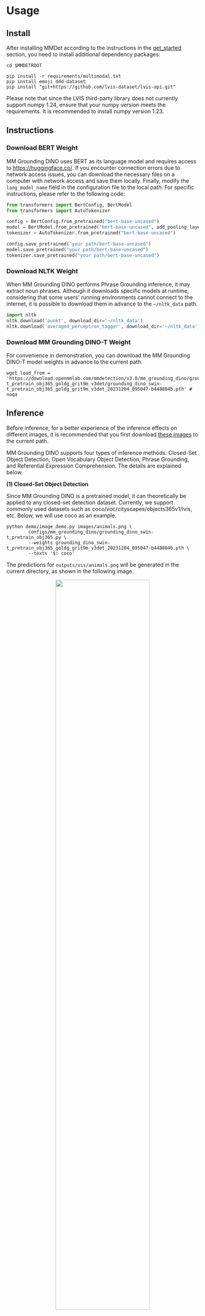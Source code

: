 # Usage

## Install

After installing MMDet according to the instructions in the [get_started](../../docs/zh_cn/get_started.md) section, you need to install additional dependency packages:

```shell
cd $MMDETROOT

pip install -r requirements/multimodal.txt
pip install emoji ddd-dataset
pip install "git+https://github.com/lvis-dataset/lvis-api.git"
```

Please note that since the LVIS third-party library does not currently support numpy 1.24, ensure that your numpy version meets the requirements. It is recommended to install numpy version 1.23.

## Instructions

### Download BERT Weight

MM Grounding DINO uses BERT as its language model and requires access to https://huggingface.co/. If you encounter connection errors due to network access issues, you can download the necessary files on a computer with network access and save them locally. Finally, modify the `lang_model_name` field in the configuration file to the local path. For specific instructions, please refer to the following code:

```python
from transformers import BertConfig, BertModel
from transformers import AutoTokenizer

config = BertConfig.from_pretrained("bert-base-uncased")
model = BertModel.from_pretrained("bert-base-uncased", add_pooling_layer=False, config=config)
tokenizer = AutoTokenizer.from_pretrained("bert-base-uncased")

config.save_pretrained("your path/bert-base-uncased")
model.save_pretrained("your path/bert-base-uncased")
tokenizer.save_pretrained("your path/bert-base-uncased")
```

### Download NLTK Weight

When MM Grounding DINO performs Phrase Grounding inference, it may extract noun phrases. Although it downloads specific models at runtime, considering that some users' running environments cannot connect to the internet, it is possible to download them in advance to the `~/nltk_data` path.

```python
import nltk
nltk.download('punkt', download_dir='~/nltk_data')
nltk.download('averaged_perceptron_tagger', download_dir='~/nltk_data')
```

### Download MM Grounding DINO-T Weight

For convenience in demonstration, you can download the MM Grounding DINO-T model weights in advance to the current path.

```shell
wget load_from = 'https://download.openmmlab.com/mmdetection/v3.0/mm_grounding_dino/grounding_dino_swin-t_pretrain_obj365_goldg_grit9m_v3det/grounding_dino_swin-t_pretrain_obj365_goldg_grit9m_v3det_20231204_095047-b448804b.pth' # noqa
```

## Inference

Before inference, for a better experience of the inference effects on different images, it is recommended that you first download [these images](https://github.com/microsoft/X-Decoder/tree/main/inference_demo/images) to the current path.

MM Grounding DINO supports four types of inference methods: Closed-Set Object Detection, Open Vocabulary Object Detection, Phrase Grounding, and Referential Expression Comprehension. The details are explained below.

**(1) Closed-Set Object Detection**

Since MM Grounding DINO is a pretrained model, it can theoretically be applied to any closed-set detection dataset. Currently, we support commonly used datasets such as coco/voc/cityscapes/objects365v1/lvis, etc. Below, we will use coco as an example.

```shell
python demo/image_demo.py images/animals.png \
        configs/mm_grounding_dino/grounding_dino_swin-t_pretrain_obj365.py \
        --weights grounding_dino_swin-t_pretrain_obj365_goldg_grit9m_v3det_20231204_095047-b448804b.pth \
        --texts '$: coco'
```

The predictions for `outputs/vis/animals.png` will be generated in the current directory, as shown in the following image.

<div align=center>
<img src="https://github.com/open-mmlab/mmdetection/assets/17425982/1659211c-c117-4097-a659-84ab26efa2d3" width="70%"/>
</div>

Since ostrich is not one of the 80 classes in COCO, it will not be detected.

It's important to note that Objects365v1 and LVIS have a large number of categories. If you try to input all category names directly into the network, it may exceed 256 tokens, leading to poor model predictions. In such cases, you can use the `--chunked-size` parameter to perform chunked predictions. However, please be aware that chunked predictions may take longer to complete due to the large number of categories.

```shell
python demo/image_demo.py images/animals.png \
        configs/mm_grounding_dino/grounding_dino_swin-t_pretrain_obj365.py \
        --weights grounding_dino_swin-t_pretrain_obj365_goldg_grit9m_v3det_20231204_095047-b448804b.pth \
        --texts '$: lvis'  --chunked-size 70 \
        --palette random
```

<div align=center>
<img src="https://github.com/open-mmlab/mmdetection/assets/17425982/93554cf5-a1c5-4318-8e16-615cd2270fb6" width="70%"/>
</div>

Different `--chunked-size` values can lead to different prediction results. You can experiment with different chunked sizes to find the one that works best for your specific task and dataset.

**(2) Open Vocabulary Object Detection**

Open vocabulary object detection refers to the ability to input arbitrary class names during inference.

```shell
python demo/image_demo.py images/animals.png \
        configs/mm_grounding_dino/grounding_dino_swin-t_pretrain_obj365.py \
        --weights grounding_dino_swin-t_pretrain_obj365_goldg_grit9m_v3det_20231204_095047-b448804b.pth \
        --texts 'zebra. giraffe' -c
```

<div align=center>
<img src="https://github.com/open-mmlab/mmdetection/assets/17425982/75e4a81f-4644-4306-8f66-60e684ac32db" width="70%"/>
</div>

**(3) Phrase Grounding**

Phrase Grounding refers to the process where a user inputs a natural language description, and the model automatically detects the corresponding bounding boxes for the mentioned noun phrases. It can be used in two ways:

1. Automatically extracting noun phrases using the NLTK library and then performing detection.

```shell
python demo/image_demo.py images/apples.jpg \
        configs/mm_grounding_dino/grounding_dino_swin-t_pretrain_obj365.py \
        --weights grounding_dino_swin-t_pretrain_obj365_goldg_grit9m_v3det_20231204_095047-b448804b.pth \
        --texts 'There are many apples here.'
```

<div align=center>
<img src="https://github.com/open-mmlab/mmdetection/assets/17425982/7c5839d2-3266-49e1-8be6-012f258d710b" width="70%"/>
</div>

The program will automatically split `many apples` as a noun phrase and then detect the corresponding objects. Different input descriptions can have a significant impact on the prediction results.

2. Users can manually specify which parts of the sentence are noun phrases to avoid errors in NLTK extraction.

```shell
python demo/image_demo.py images/fruit.jpg \
        configs/mm_grounding_dino/grounding_dino_swin-t_pretrain_obj365.py \
        --weights grounding_dino_swin-t_pretrain_obj365_goldg_grit9m_v3det_20231204_095047-b448804b.pth \
        --texts 'The picture contains watermelon, flower, and a white bottle.' \
        --tokens-positive "[[[21,31]], [[45,59]]]"  --pred-score-thr 0.12
```

The noun phrase corresponding to positions 21-31 is `watermelon`, and the noun phrase corresponding to positions 45-59 is `a white bottle`.

<div align=center>
<img src="https://github.com/open-mmlab/mmdetection/assets/17425982/15080faf-048d-4201-a126-a9c773580f5e" width="70%"/>
</div>

**(4) Referential Expression Comprehension**

Referential expression understanding refers to the model automatically comprehending the referential expressions involved in a user's language description without the need for noun phrase extraction.

```shell
python demo/image_demo.py images/apples.jpg \
        configs/mm_grounding_dino/grounding_dino_swin-t_pretrain_obj365.py \
        --weights grounding_dino_swin-t_pretrain_obj365_goldg_grit9m_v3det_20231204_095047-b448804b.pth \
        --texts 'red apple.' \
        --tokens-positive -1
```

<div align=center>
<img src="https://github.com/open-mmlab/mmdetection/assets/17425982/40b970c3-60cd-4c78-a2cb-2c41b0442932" width="70%"/>
</div>

## Evaluation

Our provided evaluation scripts are unified, and you only need to prepare the data in advance and then run the relevant configuration.

(1) Zero-Shot COCO2017 val

```shell
# single GPU
python tools/test.py configs/mm_grounding_dino/grounding_dino_swin-t_pretrain_obj365.py \
        grounding_dino_swin-t_pretrain_obj365_goldg_grit9m_v3det_20231204_095047-b448804b.pth

# 8 GPUs
./tools/dist_test.sh configs/mm_grounding_dino/grounding_dino_swin-t_pretrain_obj365.py \
        grounding_dino_swin-t_pretrain_obj365_goldg_grit9m_v3det_20231204_095047-b448804b.pth 8
```

(2) Zero-Shot ODinW13

```shell
# single GPU
python tools/test.py configs/mm_grounding_dino/odinw/grounding_dino_swin-t_pretrain_odinw13.py \
        grounding_dino_swin-t_pretrain_obj365_goldg_grit9m_v3det_20231204_095047-b448804b.pth

# 8 GPUs
./tools/dist_test.sh configs/mm_grounding_dino/odinw/grounding_dino_swin-t_pretrain_odinw13.py \
        grounding_dino_swin-t_pretrain_obj365_goldg_grit9m_v3det_20231204_095047-b448804b.pth 8
```

## Visualization of Evaluation Results

For the convenience of visualizing and analyzing model prediction results, we provide support for visualizing evaluation dataset prediction results. Taking referential expression understanding as an example, the usage is as follows:

```shell
python tools/test.py configs/mm_grounding_dino/refcoco/grounding_dino_swin-t_pretrain_zeroshot_refexp \
        grounding_dino_swin-t_pretrain_obj365_goldg_grit9m_v3det_20231204_095047-b448804b.pth --work-dir refcoco_result --show-dir save_path
```

During the inference process, it will save the visualization results to the `refcoco_result/{current_timestamp}/save_path` directory. For other evaluation dataset visualizations, you only need to replace the configuration file.

Here are some visualization results for various datasets. The left image represents the Ground Truth (GT). The right image represents the Predicted Result.

1. COCO2017 val Results：

<div align=center>
<img src="https://github.com/open-mmlab/mmdetection/assets/17425982/3a0fa894-c0a5-4c1f-bdf0-1c6fd17abafa" width="70%"/>
</div>

2. Flickr30k Entities Results：

<div align=center>
<img src="https://github.com/open-mmlab/mmdetection/assets/17425982/e9f2667f-9dca-464b-b995-599aa2731b34" width="70%"/>
</div>

3. DOD Results：

<div align=center>
<img src="https://github.com/open-mmlab/mmdetection/assets/17425982/c71a306b-1055-4344-ba1d-ae4c57f2cb2f" width="70%"/>
</div>

4. RefCOCO val Results：

<div align=center>
<img src="https://github.com/open-mmlab/mmdetection/assets/17425982/b175959d-d788-4b5e-8b11-e8e34753457f" width="70%"/>
</div>

5. RefCOCO testA Results：

<div align=center>
<img src="https://github.com/open-mmlab/mmdetection/assets/17425982/c087f889-f96c-4355-8a15-7dc2738b4223" width="70%"/>
</div>

6. gRefCOCO val Results：

<div align=center>
<img src="https://github.com/open-mmlab/mmdetection/assets/17425982/96c2e783-17da-462e-a7cf-937555e26c90" width="70%"/>
</div>

## Training

If you want to reproduce our results, you can train the model by using the following command after preparing the dataset:

```shell
# Training on a single machine with 8 GPUs for obj365v1 dataset
./tools/dist_train.sh configs/mm_grounding_dino/grounding_dino_swin-t_pretrain_obj365.py 8
# Training on a single machine with 8 GPUs for datasets like obj365v1, goldg, grit, v3det, and other datasets is similar.
./tools/dist_train.sh configs/mm_grounding_dino/grounding_dino_swin-t_pretrain_obj365_goldg_grit9m_v3det.py 8
```

For multi-machine training, please refer to [train.md](../../docs/zh_cn/user_guides/train.md). The MM-Grounding-DINO T model is designed to work with 32 GPUs (specifically, 3090Ti GPUs). If your total batch size is not 32x4=128, you will need to manually adjust the learning rate accordingly.

### Pretraining Custom Format Explanation

In order to standardize the pretraining formats for different datasets, we refer to the format design proposed by [Open-GroundingDino](https://github.com/longzw1997/Open-GroundingDino). Specifically, it is divided into two formats.

**(1) Object Detection Format (OD)**

```text
{"filename": "obj365_train_000000734304.jpg",
 "height": 512,
 "width": 769,
 "detection": {
    "instances": [
          {"bbox": [109.4768676992, 346.0190429696, 135.1918335098, 365.3641967616], "label": 2, "category": "chair"},
          {"bbox": [58.612365705900004, 323.2281494016, 242.6005859067, 451.4166870016], "label": 8, "category": "car"}
                ]
      }
}
```

The numerical values corresponding to labels in the label dictionary should match the respective label_map. Each item in the instances list corresponds to a bounding box (in the format x1y1x2y2).

**(2) Phrase Grounding Format (VG)**

```text
{"filename": "2405116.jpg",
 "height": 375,
 "width": 500,
 "grounding":
     {"caption": "Two surfers walking down the shore. sand on the beach.",
      "regions": [
            {"bbox": [206, 156, 282, 248], "phrase": "Two surfers", "tokens_positive": [[0, 3], [4, 11]]},
            {"bbox": [303, 338, 443, 343], "phrase": "sand", "tokens_positive": [[36, 40]]},
            {"bbox": [[327, 223, 421, 282], [300, 200, 400, 210]], "phrase": "beach", "tokens_positive": [[48, 53]]}
               ]
      }
```

The `tokens_positive` field indicates the character positions of the current phrase within the caption.

## Example of Fine-tuning Custom Dataset

In order to facilitate downstream fine-tuning on custom datasets, we have provided a fine-tuning example using the simple "cat" dataset as an illustration.

### 1 Data Preparation

```shell
cd mmdetection
wget https://download.openmmlab.com/mmyolo/data/cat_dataset.zip
unzip cat_dataset.zip -d data/cat/
```

The "cat" dataset is a single-category dataset consisting of 144 images, already converted to the COCO format.

<div align=center>
<img src="https://user-images.githubusercontent.com/25873202/205423220-c4b8f2fd-22ba-4937-8e47-1b3f6a8facd8.png" alt="cat dataset"/>
</div>

### 2 Configuration Preparation

Due to the simplicity and small size of the "cat" dataset, we trained it for 20 epochs using 8 GPUs, with corresponding learning rate scaling. We did not train the language model, only the visual model.

Detailed configuration information can be found in [grounding_dino_swin-t_finetune_8xb4_20e_cat](grounding_dino_swin-t_finetune_8xb4_20e_cat.py).

### 3 Visualization and Evaluation of Zero-Shot Results

Due to MM Grounding DINO being an open-set detection model, you can perform detection and evaluation even if it was not trained on the cat dataset.

Visualization of a single image:

```shell
cd mmdetection
python demo/image_demo.py data/cat/images/IMG_20211205_120756.jpg configs/mm_grounding_dino/grounding_dino_swin-t_finetune_8xb4_20e_cat.py --weights grounding_dino_swin-t_pretrain_obj365_goldg_grit9m_v3det_20231204_095047-b448804b.pth --texts cat.
```

Evaluation results of Zero-shot on test dataset：

```shell
python tools/test.py configs/mm_grounding_dino/grounding_dino_swin-t_finetune_8xb4_20e_cat.py grounding_dino_swin-t_pretrain_obj365_goldg_grit9m_v3det_20231204_095047-b448804b.pth
```

```text
 Average Precision  (AP) @[ IoU=0.50:0.95 | area=   all | maxDets=100 ] = 0.881
 Average Precision  (AP) @[ IoU=0.50      | area=   all | maxDets=1000 ] = 1.000
 Average Precision  (AP) @[ IoU=0.75      | area=   all | maxDets=1000 ] = 0.929
 Average Precision  (AP) @[ IoU=0.50:0.95 | area= small | maxDets=1000 ] = -1.000
 Average Precision  (AP) @[ IoU=0.50:0.95 | area=medium | maxDets=1000 ] = -1.000
 Average Precision  (AP) @[ IoU=0.50:0.95 | area= large | maxDets=1000 ] = 0.881
 Average Recall     (AR) @[ IoU=0.50:0.95 | area=   all | maxDets=100 ] = 0.913
 Average Recall     (AR) @[ IoU=0.50:0.95 | area=   all | maxDets=300 ] = 0.913
 Average Recall     (AR) @[ IoU=0.50:0.95 | area=   all | maxDets=1000 ] = 0.913
 Average Recall     (AR) @[ IoU=0.50:0.95 | area= small | maxDets=1000 ] = -1.000
 Average Recall     (AR) @[ IoU=0.50:0.95 | area=medium | maxDets=1000 ] = -1.000
 Average Recall     (AR) @[ IoU=0.50:0.95 | area= large | maxDets=1000 ] = 0.913
```

### 4 Fine-tuning

```shell
./tools/dist_train.sh configs/mm_grounding_dino/grounding_dino_swin-t_finetune_8xb4_20e_cat.py 8 --work-dir cat_work_dir
```

The model will save the best-performing checkpoint. It achieved its best performance at the 16th epoch, with the following results:

```text
 Average Precision  (AP) @[ IoU=0.50:0.95 | area=   all | maxDets=100 ] = 0.901
 Average Precision  (AP) @[ IoU=0.50      | area=   all | maxDets=1000 ] = 1.000
 Average Precision  (AP) @[ IoU=0.75      | area=   all | maxDets=1000 ] = 0.930
 Average Precision  (AP) @[ IoU=0.50:0.95 | area= small | maxDets=1000 ] = -1.000
 Average Precision  (AP) @[ IoU=0.50:0.95 | area=medium | maxDets=1000 ] = -1.000
 Average Precision  (AP) @[ IoU=0.50:0.95 | area= large | maxDets=1000 ] = 0.901
 Average Recall     (AR) @[ IoU=0.50:0.95 | area=   all | maxDets=100 ] = 0.967
 Average Recall     (AR) @[ IoU=0.50:0.95 | area=   all | maxDets=300 ] = 0.967
 Average Recall     (AR) @[ IoU=0.50:0.95 | area=   all | maxDets=1000 ] = 0.967
 Average Recall     (AR) @[ IoU=0.50:0.95 | area= small | maxDets=1000 ] = -1.000
 Average Recall     (AR) @[ IoU=0.50:0.95 | area=medium | maxDets=1000 ] = -1.000
 Average Recall     (AR) @[ IoU=0.50:0.95 | area= large | maxDets=1000 ] = 0.967
```

We can observe that after fine-tuning, the training performance on the cat dataset improved from 88.1 to 90.1. However, due to the small dataset size, the evaluation metrics show some fluctuations.

## Iterative Generation and Optimization Pipeline of Model Self-training Pseduo Label

To facilitate users in creating their own datasets from scratch or those who want to leverage the model's inference capabilities for iterative pseudo-label generation and optimization, continuously modifying pseudo-labels to improve model performance, we have provided relevant pipelines.

Since we have defined two data formats, we will provide separate explanations for demonstration purposes.

### 1 Object Detection Format

Here, we continue to use the aforementioned cat dataset as an example. Let's assume that we currently have a series of images and predefined categories but no annotations.

1. Generate initial `odvg` format file

```python
import os
import cv2
import json
import jsonlines

data_root = 'data/cat'
images_path = os.path.join(data_root, 'images')
out_path = os.path.join(data_root, 'cat_train_od.json')
metas = []
for files in os.listdir(images_path):
    img = cv2.imread(os.path.join(images_path, files))
    height, width, _ = img.shape
    metas.append({"filename": files, "height": height, "width": width})

with jsonlines.open(out_path, mode='w') as writer:
    writer.write_all(metas)

# 生成 label_map.json，由于只有一个类别，所以只需要写一个 cat 即可
label_map_path = os.path.join(data_root, 'cat_label_map.json')
with open(label_map_path, 'w') as f:
    json.dump({'0': 'cat'}, f)
```

Two files, `cat_train_od.json` and `cat_label_map.json`, will be generated in the `data/cat` directory.

2. Inference with pre-trained model and save the results

We provide a readily usable [configuration](grounding_dino_swin-t_pretrain_pseudo-labeling_cat.py). If you are using a different dataset, you can refer to this configuration for modifications.

```shell
python tools/test.py configs/mm_grounding_dino/grounding_dino_swin-t_pretrain_pseudo-labeling_cat.py \
    grounding_dino_swin-t_pretrain_obj365_goldg_grit9m_v3det_20231204_095047-b448804b.pth
```

A new file `cat_train_od_v1.json` will be generated in the `data/cat` directory. You can manually open it to confirm or use the provided [script](../../tools/analysis_tools/browse_grounding_raw.py) to visualize the results.

```shell
python tools/analysis_tools/browse_grounding_raw.py data/cat/ cat_train_od_v1.json images --label-map-file cat_label_map.json -o your_output_dir --not-show
```

The visualization results will be generated in the `your_output_dir` directory.

3. Continue training to boost performance

After obtaining pseudo-labels, you can mix them with some pre-training data for further pre-training to improve the model's performance on the current dataset. Then, you can repeat step 2 to obtain more accurate pseudo-labels, and continue this iterative process.

### 2 Phrase Grounding Format

1. Generate initial `odvg` format file

The bootstrapping process of Phrase Grounding requires providing captions corresponding to each image and pre-segmented phrase information initially. Taking flickr30k entities images as an example, the generated typical file should look like this:

```text
[
{"filename": "3028766968.jpg",
 "height": 375,
 "width": 500,
 "grounding":
     {"caption": "Man with a black shirt on sit behind a desk sorting threw a giant stack of people work with a smirk on his face .",
      "regions": [
                 {"bbox": [0, 0, 1, 1], "phrase": "a giant stack of people", "tokens_positive": [[58, 81]]},
                 {"bbox": [0, 0, 1, 1], "phrase": "a black shirt", "tokens_positive": [[9, 22]]},
                 {"bbox": [0, 0, 1, 1], "phrase": "a desk", "tokens_positive": [[37, 43]]},
                 {"bbox": [0, 0, 1, 1], "phrase": "his face", "tokens_positive": [[103, 111]]},
                 {"bbox": [0, 0, 1, 1], "phrase": "Man", "tokens_positive": [[0, 3]]}]}}
{"filename": "6944134083.jpg",
 "height": 319,
 "width": 500,
 "grounding":
    {"caption": "Two men are competing in a horse race .",
    "regions": [
                {"bbox": [0, 0, 1, 1], "phrase": "Two men", "tokens_positive": [[0, 7]]}]}}
]
```

Bbox needs to be set to `[0, 0, 1, 1]` for initialization to make sure the programme could run, but this value would not be utilized.

```text
{"filename": "3028766968.jpg", "height": 375, "width": 500, "grounding": {"caption": "Man with a black shirt on sit behind a desk sorting threw a giant stack of people work with a smirk on his face .", "regions": [{"bbox": [0, 0, 1, 1], "phrase": "a giant stack of people", "tokens_positive": [[58, 81]]}, {"bbox": [0, 0, 1, 1], "phrase": "a black shirt", "tokens_positive": [[9, 22]]}, {"bbox": [0, 0, 1, 1], "phrase": "a desk", "tokens_positive": [[37, 43]]}, {"bbox": [0, 0, 1, 1], "phrase": "his face", "tokens_positive": [[103, 111]]}, {"bbox": [0, 0, 1, 1], "phrase": "Man", "tokens_positive": [[0, 3]]}]}}
{"filename": "6944134083.jpg", "height": 319, "width": 500, "grounding": {"caption": "Two men are competing in a horse race .", "regions": [{"bbox": [0, 0, 1, 1], "phrase": "Two men", "tokens_positive": [[0, 7]]}]}}
```

You can directly copy the text above, and assume that the text content is pasted into a file named `flickr_simple_train_vg.json`, which is placed in the pre-prepared `data/flickr30k_entities` dataset directory, as detailed in the data preparation document.

2. Inference with pre-trained model and save the results

We provide a directly usable [configuration](https://chat.openai.com/c/grounding_dino_swin-t_pretrain_pseudo-labeling_flickr30k.py). If you are using a different dataset, you can refer to this configuration for modifications.

```shell
python tools/test.py configs/mm_grounding_dino/grounding_dino_swin-t_pretrain_pseudo-labeling_flickr30k.py \
    grounding_dino_swin-t_pretrain_obj365_goldg_grit9m_v3det_20231204_095047-b448804b.pth
```

The translation of your text from Chinese to English is: "A new file `flickr_simple_train_vg_v1.json` will be generated in the `data/flickr30k_entities` directory. You can manually open it to confirm or use the [script](../../tools/analysis_tools/browse_grounding_raw.py) to visualize the effects

```shell
python tools/analysis_tools/browse_grounding_raw.py data/flickr30k_entities/ flickr_simple_train_vg_v1.json flickr30k_images -o your_output_dir --not-show
```

The visualization results will be generated in the `your_output_dir` directory, as shown in the following image:

<div align=center>
<img src="https://github.com/open-mmlab/mmdetection/assets/17425982/a1c72d52-fa52-4ebe-b793-716d34e7b83f" width="50%"/>
</div>

3. Continue training to boost performance

After obtaining the pseudo-labels, you can mix some pre-training data to continue pre-training jointly, which enhances the model's performance on the current dataset. Then, rerun step 2 to obtain more accurate pseudo-labels, and repeat this cycle iteratively.
